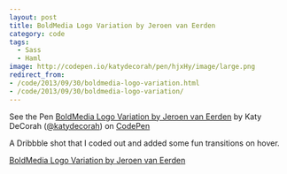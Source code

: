 ```yaml
---
layout: post
title: BoldMedia Logo Variation by Jeroen van Eerden
category: code
tags:
  - Sass
  - Haml
image: http://codepen.io/katydecorah/pen/hjxHy/image/large.png
redirect_from:
- /code/2013/09/30/boldmedia-logo-variation.html
- /code/2013/09/30/boldmedia-logo-variation/
---
```


<p data-height="300" data-theme-id="97" data-slug-hash="hjxHy" data-user="katydecorah" data-default-tab="result" class='codepen'>See the Pen <a href='http://codepen.io/katydecorah/pen/hjxHy'>BoldMedia Logo Variation by Jeroen van Eerden</a> by Katy DeCorah (<a href='http://codepen.io/katydecorah'>@katydecorah</a>) on <a href='http://codepen.io'>CodePen</a></p>

A Dribbble shot that I coded out and added some fun transitions on hover.

[BoldMedia Logo Variation by Jeroen van Eerden](http://dribbble.com/shots/1253474)
